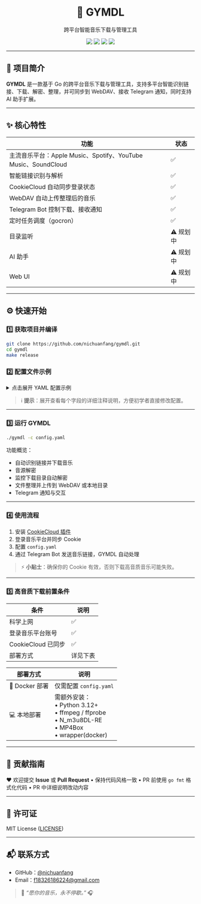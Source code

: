 <h1 align="center">🎵 GYMDL</h1>
<p align="center">跨平台智能音乐下载与管理工具</p>

<p align="center">
    <a href="#"><img src="https://img.shields.io/badge/Go-1.24+-00ADD8?logo=go" /></a>
    <a href="#"><img src="https://img.shields.io/badge/License-MIT-green" /></a>
    <a href="#"><img src="https://img.shields.io/github/actions/workflow/status/nichuanfang/gymdl/release.yml?logo=github" /></a>
    <a href="#"><img src="https://img.shields.io/badge/Telegram-Bot-blue?logo=telegram" /></a>
</p>

---

## 🧭 项目简介

**GYMDL** 是一款基于 Go 的跨平台音乐下载与管理工具，支持多平台智能识别链接、下载、解密、整理，并可同步到 WebDAV、接收 Telegram 通知，同时支持 AI 助手扩展。

---

## ✨ 核心特性

| 功能 | 状态 |
|------|------|
| 主流音乐平台：Apple Music、Spotify、YouTube Music、SoundCloud | ✅ |
| 智能链接识别与解析 | ✅ |
| CookieCloud 自动同步登录状态 | ✅ |
| WebDAV 自动上传整理后的音乐 | ✅ |
| Telegram Bot 控制下载、接收通知 | ✅ |
| 定时任务调度（gocron） | ✅ |
| 目录监听 | ⚠️ 规划中 |
| AI 助手 | ⚠️ 规划中 |
| Web UI | ⚠️ 规划中 |

---

## ⚙️ 快速开始

### 1️⃣ 获取项目并编译

```bash
git clone https://github.com/nichuanfang/gymdl.git
cd gymdl
make release
````

### 2️⃣ 配置文件示例

<details>
<summary>点击展开 YAML 配置示例</summary>

```yaml
# Web 服务配置
web_config:
  enable: false
  app_domain: "localhost"
  https: false
  app_port: 9527
  gin_mode: "debug"

# CookieCloud 配置
cookie_cloud:
  cookiecloud_url: ""
  cookiecloud_uuid: ""
  cookiecloud_key: ""
  cookie_file_path: ""
  cookie_file: ""
  expire_time: 180

# 音乐整理配置
music_tidy:
  mode: 1
  dist_dir: "data/dist"

# WebDAV 配置
webdav:
  webdav_url: ""
  webdav_user: ""
  webdav_pass: ""
  webdav_dir: ""

# 日志配置
log:
  mode: 1
  level: 2
  file: "data/logs/run.log"

# Telegram 配置
telegram:
  enable: false
  mode: 1
  chat_id: ""
  bot_token: ""
  allowed_users: [ "" ]
  webhook_url: ""
  webhook_port: 9000

# AI 配置
ai:
  enable: false
  base_url: ""
  model: ""
  api_key: ""
  system_prompt: ""

# 附加功能配置
additional_config:
  enable_cron: false
  enable_monitor: false
  monitor_dirs: [ "" ]
  enable_wrapper: false

# 代理配置
proxy:
  enable: false
  scheme: "http"
  host: "127.0.0.1"
  port: 7890
  user: ""
  pass: ""
  auth: false
```

</details>

> ℹ️ **提示**：展开查看每个字段的详细注释说明，方便初学者直接修改配置。

---

### 3️⃣ 运行 GYMDL

```bash
./gymdl -c config.yaml
```

功能概览：

* 自动识别链接并下载音乐
* 音源解密
* 监控下载目录自动解密
* 文件整理并上传到 WebDAV 或本地目录
* Telegram 通知与交互

---

### 4️⃣ 使用流程

1. 安装 [CookieCloud 插件](https://chrome.google.com/webstore/detail/cookiecloud/ffjiejobkoibkjlhjnlgmcnnigeelbdl)
2. 登录音乐平台并同步 Cookie
3. 配置 `config.yaml`
4. 通过 Telegram Bot 发送音乐链接，GYMDL 自动处理

> ⚡ **小贴士**：确保你的 Cookie 有效，否则下载高音质音乐可能失败。

---

### 5️⃣ 高音质下载前置条件

| 条件              | 说明   |
| --------------- | ---- |
| 科学上网            | ✅    |
| 登录音乐平台账号        | ✅    |
| CookieCloud 已同步 | ✅    |
| 部署方式            | 详见下表 |

| 部署方式         | 说明                                                                                               |
| ------------ | ------------------------------------------------------------------------------------------------ |
| 🐳 Docker 部署 | 仅需配置 `config.yaml`                                                                               |
| 💻 本地部署      | 需额外安装：<br>• Python 3.12+<br>• ffmpeg / ffprobe<br>• N_m3u8DL-RE<br>• MP4Box<br>• wrapper(docker) |

---

## 🤝 贡献指南

❤️ 欢迎提交 **Issue** 或 **Pull Request**
• 保持代码风格一致
• PR 前使用 `go fmt` 格式化代码
• PR 中详细说明改动内容

---

## 📜 许可证

MIT License ([LICENSE](LICENSE))

---

## 📬 联系方式

* GitHub：[@nichuanfang](https://github.com/nichuanfang)
* Email：[f18326186224@gmail.com](mailto:f18326186224@gmail.com)

> 💬 *“愿你的音乐，永不停歇。”* 🎧
